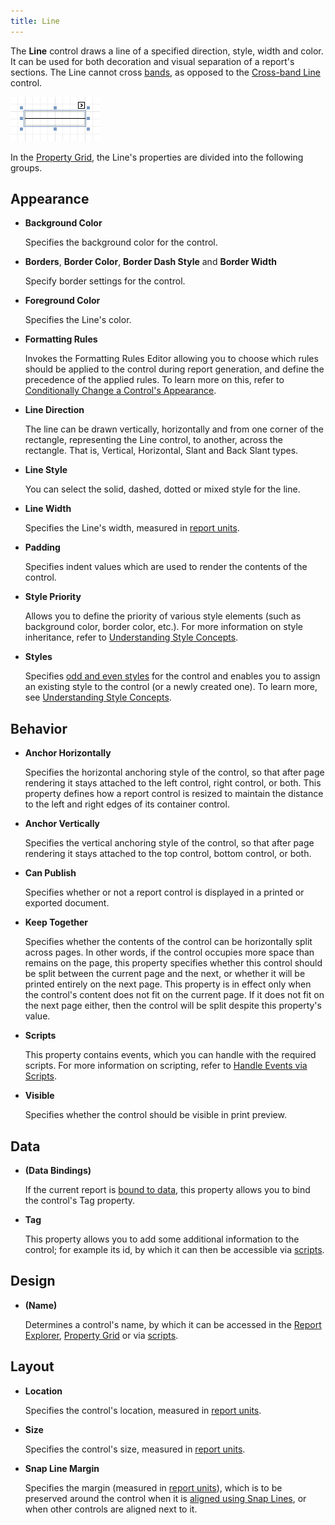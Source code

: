 ```yaml
---
title: Line
---
```

The **Line** control draws a line of a specified direction, style, width and color. It can be used for both decoration and visual separation of a report's sections. The Line cannot cross [bands](../../../../../../interface-elements-for-desktop/articles/report-designer/report-designer-for-winforms/report-designer-reference/report-bands.md), as opposed to the [Cross-band Line](../../../../../../interface-elements-for-desktop/articles/report-designer/report-designer-for-winforms/report-designer-reference/report-controls/cross-band-line.md) control.

![RD_Controls_Line](../../../../../images/Img8275.png)

In the [Property Grid](../../../../../../interface-elements-for-desktop/articles/report-designer/report-designer-for-winforms/report-designer-reference/report-designer-ui/property-grid.md), the Line's properties are divided into the following groups.

## Appearance
* **Background Color**
	
	Specifies the background color for the control.
* **Borders**, **Border Color**, **Border Dash Style** and **Border Width**
	
	Specify border settings for the control.
* **Foreground Color**
	
	Specifies the Line's color.
* **Formatting Rules**
	
	Invokes the Formatting Rules Editor allowing you to choose which rules should be applied to the control during report generation, and define the precedence of the applied rules. To learn more on this, refer to [Conditionally Change a Control's Appearance](../../../../../../interface-elements-for-desktop/articles/report-designer/report-designer-for-winforms/create-reports/styles-and-conditional-formatting/conditionally-change-a-control's-appearance.md).
* **Line Direction**
	
	The line can be drawn vertically, horizontally and from one corner of the rectangle, representing the Line control, to another, across the rectangle. That is, Vertical, Horizontal, Slant and Back Slant types.
* **Line Style**
	
	You can select the solid, dashed, dotted or mixed style for the line.
* **Line Width**
	
	Specifies the Line's width, measured in [report units](../../../../../../interface-elements-for-desktop/articles/report-designer/report-designer-for-winforms/create-reports/basic-operations/change-measurement-units-of-a-report.md).
* **Padding**
	
	Specifies indent values which are used to render the contents of the control.
* **Style Priority**
	
	Allows you to define the priority of various style elements (such as background color, border color, etc.). For more information on style inheritance, refer to [Understanding Style Concepts](../../../../../../interface-elements-for-desktop/articles/report-designer/report-designer-for-winforms/create-reports/styles-and-conditional-formatting/understanding-style-concepts.md).
* **Styles**
	
	Specifies [odd and even styles](../../../../../../interface-elements-for-desktop/articles/report-designer/report-designer-for-winforms/create-reports/styles-and-conditional-formatting/use-odd-and-even-styles.md) for the control and enables you to assign an existing style to the control (or a newly created one). To learn more, see [Understanding Style Concepts](../../../../../../interface-elements-for-desktop/articles/report-designer/report-designer-for-winforms/create-reports/styles-and-conditional-formatting/understanding-style-concepts.md).

## Behavior
* **Anchor Horizontally**
	
	Specifies the horizontal anchoring style of the control, so that after page rendering it stays attached to the left control, right control, or both. This property defines how a report control is resized to maintain the distance to the left and right edges of its container control.
* **Anchor Vertically**
	
	Specifies the vertical anchoring style of the control, so that after page rendering it stays attached to the top control, bottom control, or both.
* **Can Publish**
	
	Specifies whether or not a report control is displayed in a printed or exported document.
* **Keep Together**
	
	Specifies whether the contents of the control can be horizontally split across pages. In other words, if the control occupies more space than remains on the page, this property specifies whether this control should be split between the current page and the next, or whether it will be printed entirely on the next page. This property is in effect only when the control's content does not fit on the current page. If it does not fit on the next page either, then the control will be split despite this property's value.
* **Scripts**
	
	This property contains events, which you can handle with the required scripts. For more information on scripting, refer to [Handle Events via Scripts](../../../../../../interface-elements-for-desktop/articles/report-designer/report-designer-for-winforms/create-reports/miscellaneous/handle-events-via-scripts.md).
* **Visible**
	
	Specifies whether the control should be visible in print preview.

## Data
* **(Data Bindings)**
	
	If the current report is [bound to data](../../../../../../interface-elements-for-desktop/articles/report-designer/report-designer-for-winforms/create-reports/binding-a-report-to-data.md), this property allows you to bind the control's Tag property.
* **Tag**
	
	This property allows you to add some additional information to the control; for example its id, by which it can then be accessible via [scripts](../../../../../../interface-elements-for-desktop/articles/report-designer/report-designer-for-winforms/create-reports/miscellaneous/handle-events-via-scripts.md).

## Design
* **(Name)**
	
	Determines a control's name, by which it can be accessed in the [Report Explorer](../../../../../../interface-elements-for-desktop/articles/report-designer/report-designer-for-winforms/report-designer-reference/report-designer-ui/report-explorer.md), [Property Grid](../../../../../../interface-elements-for-desktop/articles/report-designer/report-designer-for-winforms/report-designer-reference/report-designer-ui/property-grid.md) or via [scripts](../../../../../../interface-elements-for-desktop/articles/report-designer/report-designer-for-winforms/create-reports/miscellaneous/handle-events-via-scripts.md).

## Layout
* **Location**
	
	Specifies the control's location, measured in [report units](../../../../../../interface-elements-for-desktop/articles/report-designer/report-designer-for-winforms/create-reports/basic-operations/change-measurement-units-of-a-report.md).
* **Size**
	
	Specifies the control's size, measured in [report units](../../../../../../interface-elements-for-desktop/articles/report-designer/report-designer-for-winforms/create-reports/basic-operations/change-measurement-units-of-a-report.md).
* **Snap Line Margin**
	
	Specifies the margin (measured in [report units](../../../../../../interface-elements-for-desktop/articles/report-designer/report-designer-for-winforms/create-reports/basic-operations/change-measurement-units-of-a-report.md)), which is to be preserved around the control when it is [aligned using Snap Lines](../../../../../../interface-elements-for-desktop/articles/report-designer/report-designer-for-winforms/create-reports/basic-operations/controls-positioning.md), or when other controls are aligned next to it.